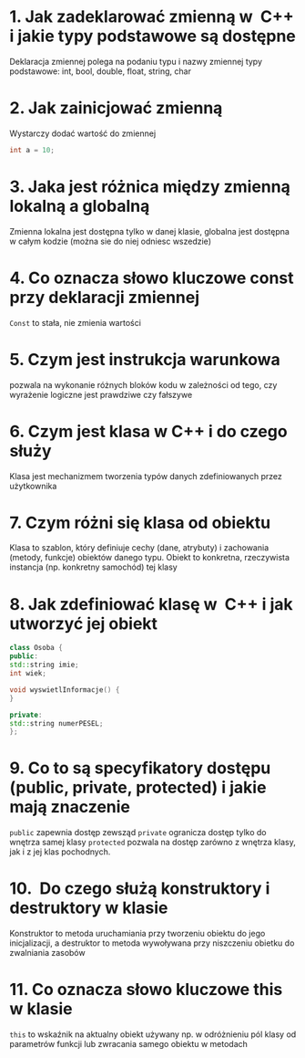 # 1. Jak zadeklarować zmienną w  C++ i jakie typy podstawowe są dostępne

Deklaracja zmiennej polega na podaniu typu i nazwy zmiennej
typy  podstawowe: int, bool, double, float, string, char

# 2. Jak zainicjować zmienną

Wystarczy dodać wartość do zmiennej
```cpp
int a = 10;
```
# 3. Jaka jest różnica między zmienną lokalną a globalną

Zmienna lokalna jest dostępna tylko w danej klasie, globalna jest dostępna w całym kodzie (można sie do niej odniesc wszedzie)

# 4. Co oznacza słowo kluczowe const przy deklaracji zmiennej

```Const``` to stała, nie zmienia wartości

# 5. Czym jest instrukcja warunkowa

pozwala na wykonanie różnych bloków kodu w zależności od tego, czy wyrażenie logiczne jest prawdziwe czy fałszywe

# 6. Czym jest klasa w C++ i do czego służy

Klasa jest mechanizmem tworzenia typów danych zdefiniowanych przez użytkownika

# 7. Czym różni się klasa od obiektu

Klasa to szablon, który definiuje cechy (dane, atrybuty) i zachowania (metody, funkcje) obiektów danego typu. Obiekt to konkretna, rzeczywista instancja (np. konkretny samochód) tej klasy

# 8. Jak zdefiniować klasę w  C++ i jak utworzyć jej obiekt
```cpp
class Osoba {
public: 
std::string imie;
int wiek;

void wyswietlInformacje() {
}

private:
std::string numerPESEL;
};
```
# 9. Co to są specyfikatory dostępu (public, private, protected) i jakie mają znaczenie

```public``` zapewnia dostęp zewsząd
```private``` ogranicza dostęp tylko do wnętrza samej klasy
```protected``` pozwala na dostęp zarówno z wnętrza klasy, jak i z jej klas pochodnych.

# 10.  Do czego służą konstruktory i destruktory w klasie

Konstruktor to metoda uruchamiania przy tworzeniu obiektu do jego inicjalizacji, a destruktor to metoda wywoływana przy niszczeniu obietku do zwalniania zasobów

# 11. Co oznacza słowo kluczowe this w klasie

```this``` to wskaźnik na aktualny obiekt używany np. w odróżnieniu pól klasy od parametrów funkcji lub zwracania samego obiektu w metodach
